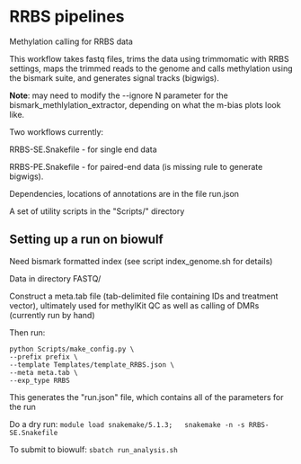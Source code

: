 # RRBS pipelines

Methylation calling for RRBS data

This workflow takes fastq files, trims the data using trimmomatic with RRBS settings, maps the trimmed reads to the genome and calls methylation using the bismark suite,
and generates signal tracks (bigwigs).  

**Note**:  may need to modify the --ignore N parameter for the bismark_methlylation_extractor, depending on what the m-bias plots look like.


Two workflows currently:

RRBS-SE.Snakefile  - for single end data

RRBS-PE.Snakefile - for paired-end data (is missing rule to generate bigwigs).

Dependencies, locations of annotations are in the file run.json

A set of utility scripts in the "Scripts/" directory

## Setting up a run on biowulf

Need bismark formatted index (see script index_genome.sh for details)

Data in directory FASTQ/

Construct a meta.tab file (tab-delimited file containing IDs and treatment vector), ultimately used for methylKit QC as well as calling of DMRs (currently run by hand)



Then run:

```
python Scripts/make_config.py \
--prefix prefix \
--template Templates/template_RRBS.json \
--meta meta.tab \
--exp_type RRBS
```

This generates the "run.json" file, which contains all of the parameters for the run

Do a dry run: 
`module load snakemake/5.1.3;  
snakemake -n -s RRBS-SE.Snakefile`

To submit to biowulf:
`sbatch run_analysis.sh`
